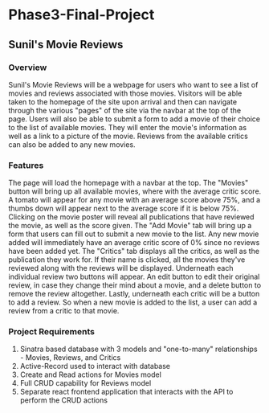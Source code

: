 # Phase3-Final-Project

## Sunil's Movie Reviews

### Overview

Sunil's Movie Reviews will be a webpage for users who want to see a list of movies and reviews associated with those movies.
Visitors will be able taken to the homepage of the site upon arrival and then can navigate through the various "pages" of the site via the navbar at the top of the page.
Users will also be able to submit a form to add a movie of their choice to the list of available movies. They will enter the movie's information as well as a link to a picture of the movie. Reviews from the available critics can also be added to any new movies.

### Features

The page will load the homepage with a navbar at the top.
The "Movies" button will bring up all available movies, where with the average critic score. A tomato will appear for any movie with an average score above 75%, and a thumbs down will appear next to the average score if it is below 75%. Clicking on the movie poster will reveal all publications that have reviewed the movie, as well as the score given.
The "Add Movie" tab will bring up a form that users can fill out to submit a new movie to the list. Any new movie added will immediately have an average critic score of 0% since no reviews have been added yet.
The "Critics" tab displays all the critics, as well as the publication they work for. If their name is clicked, all the movies they've reviewed along with the reviews will be displayed. Underneath each individual review two buttons will appear. An edit button to edit their original review, in case they change their mind about a movie, and a delete button to remove the review altogether. Lastly, underneath each critic will be a button to add a review. So when a new movie is added to the list, a user can add a review from a critic to that movie.

### Project Requirements

1. Sinatra based database with 3 models and "one-to-many" relationships - Movies, Reviews, and Critics
2. Active-Record used to interact with database
3. Create and Read actions for Movies model
4. Full CRUD capability for Reviews model
5. Separate react frontend application that interacts with the API to perform the CRUD actions
